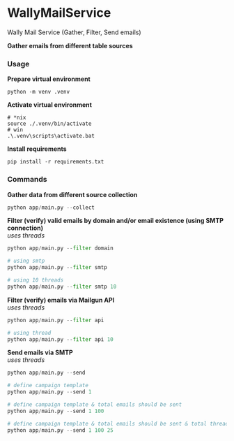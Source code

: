 # WallyMailService
Wally Mail Service (Gather, Filter, Send emails)

**Gather emails from different table sources**

### Usage

**Prepare virtual environment**
```shell
python -m venv .venv
```

**Activate virtual environment**
```shell
# *nix
source ./.venv/bin/activate
# win
.\.venv\scripts\activate.bat
```

**Install requirements**
```shell
pip install -r requirements.txt
```

### Commands

**Gather data from different source collection**
```python
python app/main.py --collect
```

**Filter (verify) valid emails by domain and/or email existence (using SMTP connection)**<br>
*uses threads*
```python
python app/main.py --filter domain

# using smtp
python app/main.py --filter smtp

# using 10 threads
python app/main.py --filter smtp 10
```

**Filter (verify) emails via Mailgun API**<br>
*uses threads*
```python
python app/main.py --filter api

# using thread
python app/main.py --filter api 10
```

**Send emails via SMTP**<br>
*uses threads*
```python
python app/main.py --send

# define campaign template
python app/main.py --send 1

# define campaign template & total emails should be sent
python app/main.py --send 1 100

# define campaign template & total emails should be sent & total threads should be used
python app/main.py --send 1 100 25
```
